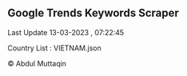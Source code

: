 

## Google Trends Keywords Scraper 
 
Last Update 13-03-2023 , 07:22:45

Country List :
VIETNAM.json



© Abdul Muttaqin 
